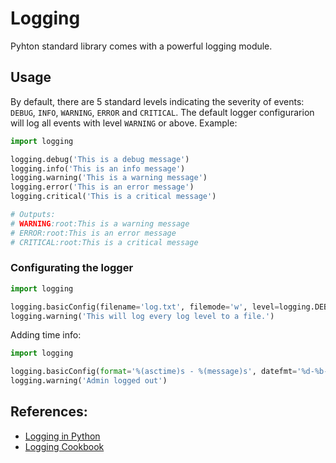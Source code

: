 # Logging

Pyhton standard library comes with a powerful logging module.

## Usage

By default, there are 5 standard levels indicating the severity of events: `DEBUG`, `INFO`, `WARNING`, `ERROR` and `CRITICAL`. 
The default logger configurarion will log all events with level `WARNING` or above. Example:

```python
import logging

logging.debug('This is a debug message')
logging.info('This is an info message')
logging.warning('This is a warning message')
logging.error('This is an error message')
logging.critical('This is a critical message')

# Outputs:
# WARNING:root:This is a warning message
# ERROR:root:This is an error message
# CRITICAL:root:This is a critical message
```

### Configurating the logger

```python
import logging

logging.basicConfig(filename='log.txt', filemode='w', level=logging.DEBUG, format='%(name)s - %(levelname)s - %(message)s')
logging.warning('This will log every log level to a file.')
```

Adding time info:

```python
import logging

logging.basicConfig(format='%(asctime)s - %(message)s', datefmt='%d-%b-%y %H:%M:%S')
logging.warning('Admin logged out')
```

## References:

- [Logging in Python](https://realpython.com/python-logging/)
- [Logging Cookbook](https://docs.python.org/3/howto/logging-cookbook.html)
